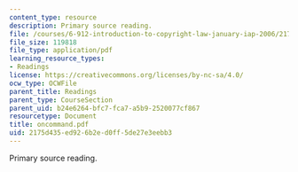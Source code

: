```yaml
---
content_type: resource
description: Primary source reading.
file: /courses/6-912-introduction-to-copyright-law-january-iap-2006/2175d435ed926b2ed0ff5de27e3eebb3_oncommand.pdf
file_size: 119818
file_type: application/pdf
learning_resource_types:
- Readings
license: https://creativecommons.org/licenses/by-nc-sa/4.0/
ocw_type: OCWFile
parent_title: Readings
parent_type: CourseSection
parent_uid: b24e6264-bfc7-fca7-a5b9-2520077cf867
resourcetype: Document
title: oncommand.pdf
uid: 2175d435-ed92-6b2e-d0ff-5de27e3eebb3
---
```

Primary source reading.